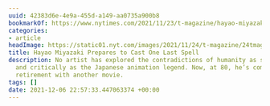 ```yaml
---
uuid: 42383d6e-4e9a-455d-a149-aa0735a900b8
bookmarkOf: https://www.nytimes.com/2021/11/23/t-magazine/hayao-miyazaki-studio-ghibli.html
categories:
- article
headImage: https://static01.nyt.com/images/2021/11/24/t-magazine/24tmag-miyazaki-slide-FV6R-copy/24tmag-miyazaki-slide-FV6R-copy-facebookJumbo.jpg
title: Hayao Miyazaki Prepares to Cast One Last Spell
description: No artist has explored the contradictions of humanity as sympathetically
  and critically as the Japanese animation legend. Now, at 80, he’s coming out of
  retirement with another movie.
tags: []
date: 2021-12-06 22:57:33.447063374 +00:00
---
```

